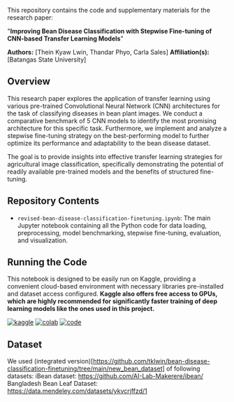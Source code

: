 This repository contains the code and supplementary materials for the research paper:

"**Improving Bean Disease Classification with Stepwise Fine-tuning of CNN-based Transfer Learning Models**"

**Authors:** [Thein Kyaw Lwin, Thandar Phyo, Carla Sales]
**Affiliation(s):** [Batangas State University]

## Overview

This research paper explores the application of transfer learning using various pre-trained Convolutional Neural Network (CNN) architectures for the task of classifying diseases in bean plant images. We conduct a comparative benchmark of 5 CNN models to identify the most promising architecture for this specific task. Furthermore, we implement and analyze a stepwise fine-tuning strategy on the best-performing model to further optimize its performance and adaptability to the bean disease dataset.

The goal is to provide insights into effective transfer learning strategies for agricultural image classification, specifically demonstrating the potential of readily available pre-trained models and the benefits of structured fine-tuning.

## Repository Contents

*   `revised-bean-disease-classification-finetuning.ipynb`: The main Jupyter notebook containing all the Python code for data loading, preprocessing, model benchmarking, stepwise fine-tuning, evaluation, and visualization.

## Running the Code

This notebook is designed to be easily run on Kaggle, providing a convenient cloud-based environment with necessary libraries pre-installed and dataset access configured. **Kaggle also offers free access to GPUs, which are highly recommended for significantly faster training of deep learning models like the ones used in this project.**

[![kaggle](https://kaggle.com/static/images/open-in-kaggle.svg)](https://www.kaggle.com/code/theinkyawlwin/revised-bean-disease-classification-finetuning)
[![colab](https://colab.research.google.com/assets/colab-badge.svg)](https://colab.research.google.com/github/tklwin/bean-disease-classification-finetuning/blob/main/revised-bean-disease-classification-finetuning.ipynb)
[![code](https://badges.aleen42.com/src/github.svg)](https://github.com/tklwin/bean-disease-classification-finetuning)

## Dataset

We used (integrated version)[https://github.com/tklwin/bean-disease-classification-finetuning/tree/main/new_bean_dataset] of following datasets:
iBean dataset: https://github.com/AI-Lab-Makerere/ibean/
Bangladesh Bean Leaf Dataset: https://data.mendeley.com/datasets/ykvcrjffzd/1
